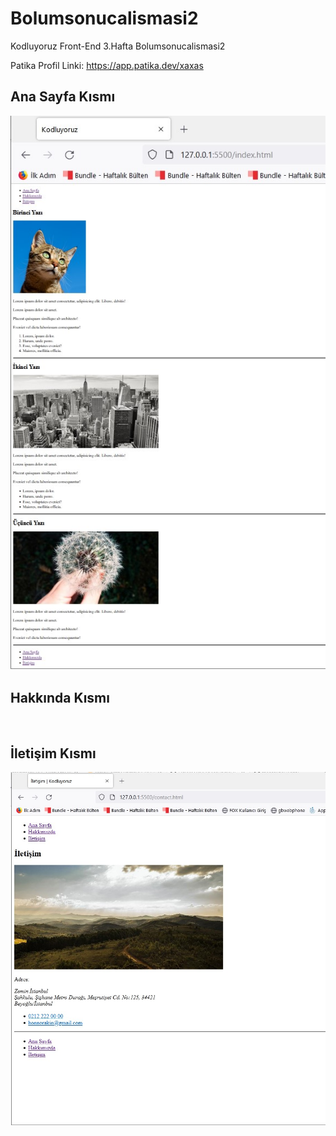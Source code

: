 # Bolumsonucalismasi2

Kodluyoruz Front-End 3.Hafta Bolumsonucalismasi2

Patika Profil Linki: https://app.patika.dev/xaxas

## Ana Sayfa Kısmı
<img src="https://github.com/honnorakin/bolumsonucalismasi2/blob/main/img/Anasayfa.jpg?raw=true" alt="">

## Hakkında Kısmı
<img src="https://github.com/honnorakin/bolumsonucalismasi2/blob/main/img/Hakk%C4%B1mda.jpg?raw=true" alt="">

## İletişim Kısmı
<img src="https://github.com/honnorakin/bolumsonucalismasi2/blob/main/img/%C4%B0leti%C5%9Fim.jpg?raw=true" alt="">
